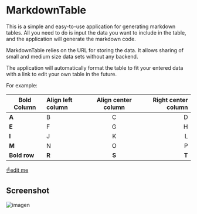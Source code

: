 # MarkdownTable

This is a simple and easy-to-use application for generating markdown tables. All you need to do is input the data you want to include in the table, and the application will generate the markdown code.

MarkdownTable relies on the URL for storing the data. It allows sharing of small and medium size data sets without any backend.

The application will automatically format the table to fit your entered data with a link to edit your own table in the future.


For example:

| **Bold Column** | Align left column | Align center column | Right center column | 
| ---             | :---              | :---:               | ---:                | 
| **A**           | B                 | C                   | D                   | 
| **E**           | F                 | G                   | H                   | 
| **I**           | J                 | K                   | L                   | 
| **M**           | N                 | O                   | P                   | 
| **Bold row**    | **R**             | **S**               | **T**               | 

[☝️edit me](https://markdowntable.jose.gr/?table=N4Igxg9gNgziBcoAMDQCNoBMEBcBOArgKYC+ANCAIyogCGUAlgOYB2CIURAZjiOSACYa9Zm3jgiLHETx8KAZmGNW7PMwAWvEvzwQA7nEQgArDQxRs8fMW0UwRKLFT9MtHLQQBtTyABCWAAIAYWgCAFs2CgBBZRYAzh4AyChwyJAY0STJaTwk0IiQCgAlDRwsqRk8lIKAXTIfKMK-JqCmgBEQOp8AUSaAMSaAcSaACU76kABJJoApJoBpJoAZcZ8AWSaAOSaAeSaABVW-QN09JqKmgGUmgBVOmpIgA&v=0)

## Screenshot

![imagen](https://user-images.githubusercontent.com/16633/184510713-b0042d8d-8866-48da-95a7-9c4cbb99753b.png)
